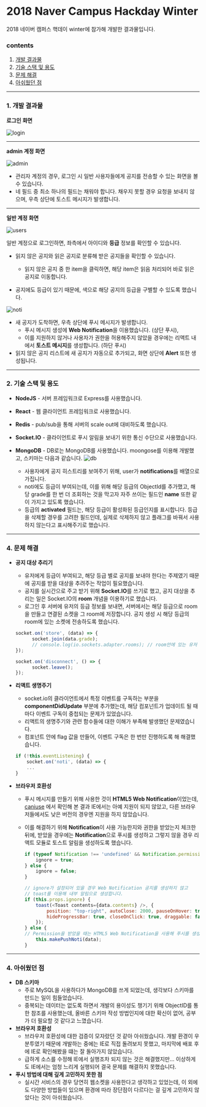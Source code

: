 # 2018 Naver Campus Hackday Winter

2018 네이버 캠퍼스 핵데이 winter에 참가해 개발한 결과물입니다.

### contents

1. [개발 결과물](#1-개발-결과물)
2. [기술 스택 및 용도](#2-기술-스택-및-용도)
3. [문제 해결](#3-문제-해결)
4. [아쉬웠던 점](#4-아쉬웠던-점)

____

### 1. 개발 결과물

**로그인 화면**

![login](https://github.com/3457soso/project-webpush/blob/master/images/login.png?raw=true)

___

**admin 계정 화면**

![admin](https://github.com/3457soso/project-webpush/blob/master/images/admin.png?raw=true)

- 관리자 계정의 경우, 로그인 시 일반 사용자들에게 공지를 전송할 수 있는 화면을 볼 수 있습니다.
- 네 필드 중 최소 하나의 필드는 채워야 합니다. 채우지 못할 경우 요청을 보내지 않으며, 우측 상단에 토스트 메시지가 발생합니다.

___

**일반 계정 화면**

![users](https://github.com/3457soso/project-webpush/blob/master/images/users.png?raw=)

일반 계정으로 로그인하면, 좌측에서 아이디와 **등급** 정보를 확인할 수 있습니다.

- 읽지 않은 공지와 읽은 공지로 분류해 받은 공지들을 확인할 수 있습니다.

  - 읽지 않은 공지 중 한 item을 클릭하면, 해당 item은 읽음 처리되어 바로 읽은 공지로 이동합니다.

- 공지에도 등급이 있기 때문에, 색으로 해당 공지의 등급을 구별할 수 있도록 했습니다.

  

![noti](https://github.com/3457soso/project-webpush/blob/master/images/noti.png?raw=true)

- 새 공지가 도착하면, 우측 상단에 푸시 메시지가 발생합니다.
  - 푸시 메시지 생성에 **Web Notification**을 이용했습니다. (상단 푸시), 
  - 이를 지원하지 않거나 사용자가 권한을 허용해주지 않았을 경우에는 리액트 내에서 **토스트 메시지**를 생성합니다. (하단 푸시)
- 읽지 않은 공지 리스트에 새 공지가 자동으로 추가되고, 화면 상단에 **Alert** 또한 생성됩니다.

___

### 2. 기술 스택 및 용도

- **NodeJS** - 서버 프레임워크로 Express를 사용했습니다.
- **React** - 웹 클라이언트 프레임워크로 사용했습니다.
- **Redis** - pub/sub을 통해 서버의 scale out에 대비하도록 했습니다.
- **Socket.IO** - 클라이언트로 푸시 알림을 보내기 위한 통신 수단으로 사용했습니다.
- **MongoDB** - DB로는 MongoDB를 사용했습니다. moongose를 이용해 개발했고, 스키마는 다음과 같습니다.
  ![db](https://github.com/3457soso/project-webpush/blob/master/images/db.png?raw=true)

  - 사용자에게 공지 히스트리를 보여주기 위해, user가 **notifications**를 배열으로 가집니다.
  - noti에도 등급이 부여되는데, 이를 위해 해당 등급의 ObjectId를 추가했고, 해당 grade를 한 번 더 조회하는 것을 막고자 자주 쓰이는 필드인 **name** 또한 같이 가지고 있도록 했습니다.
  - 등급의 **activated** 필드는, 해당 등급이 활성화된 등급인지를 표시합니다. 등급을 삭제할 경우를 고려한 필드인데, 실제로 삭제하지 않고 플래그를 바꿔서 사용하지 않는다고 표시해주기로 했습니다.

  

___

### 4. 문제 해결

- **공지 대상 추리기**

  - 유저에게 등급이 부여되고, 해당 등급 별로 공지를 보내야 한다는 주제였기 때문에 공지를 받을 대상을 추려주는 작업이 필요했습니다.
  - 공지를 실시간으로 주고 받기 위해 **Socket.IO**를 쓰기로 했고, 공지 대상을 추리는 일은 Socket.IO의 **room** 개념을 이용하기로 했습니다.
  - 로그인 후 서버에 유저의 등급 정보를 보내면, 서버에서는 해당 등급으로 room을 만들고 연결된 소켓을 그 room에 저장합니다. 공지 생성 시 해당 등급의 room에 있는 소켓에 전송하도록 했습니다.

  ```javascript
  socket.on('store', (data) => {
        socket.join(data.grade);
        // console.log(io.sockets.adapter.rooms); // room안에 있는 유저 리스트 확인하기
  });
  
  socket.on('disconnect', () => {
        socket.leave();
  }); 
  ```

  

- **리액트 생명주기**

  - socket.io의 클라이언트에서 특정 이벤트를 구독하는 부분을 **componentDidUpdate** 부분에 추가했는데, 해당 컴포넌트가 업데이트 될 때마다 이벤트 구독이 중첩되는 문제가 있었습니다.
  - 리액트의 생명주기와 관련 함수들에 대한 이해가 부족해 발생했던 문제였습니다.
  - 컴포넌트 안에 flag 값을 만들어, 이벤트 구독은 한 번만 진행하도록 해 해결했습니다.

  ```javascript
  if (!this.eventListening) {
      socket.on('noti', (data) => {        
      ...
  }
  ```

  

- **브라우저 호환성**

  - 푸시 메시지를 만들기 위해 사용한 것이 **HTML5 Web Notification**이었는데, [caniuse](https://caniuse.com/#search=web%20notification) 에서 확인해 본 결과 IE에서는 아예 지원이 되지 않았고, 다른 브라우저들에서도 낮은 버전의 경우엔 지원을 하지 않았습니다.

  - 이를 해결하기 위해 **Notification**이 사용 가능한지와 권한을 받았는지 체크한 뒤에, 받았을 경우에는 **Notification**으로 푸시를 생성하고 그렇지 않을 경우 리액트 모듈로 토스트 알림을 생성하도록 했습니다.

    ```javascript
    if (typeof Notification !== 'undefined' && Notification.permission === 'granted') {
        ignore = true;
    } else {
        ignore = false;
    }
    
    // ignore가 설정되어 있을 경우 Web Notification 공지를 생성하지 않고
    // toast를 이용해 내부 알림으로 생성합니다.
    if (this.props.ignore) {
        toast(<Toast contents={data.contents} />, {
            position: "top-right", autoClose: 2000, pauseOnHover: true,
            hideProgressBar: true, closeOnClick: true, draggable: false
        });
    } else {
    // Permission을 받았을 때는 HTML5 Web Notification을 사용해 푸시를 생성합니다.
        this.makePushNoti(data);
    }
    ```

___

### 4. 아쉬웠던 점

- **DB 스키마**
  - 주로 MySQL을 사용하다가 MongoDB를 쓰게 되었는데, 생각보다 스키마를 만드는 일이 힘들었습니다. 
  - 중복되는 데이터는 없도록 하면서 개발의 용이성도 챙기기 위해 ObjectID를 통한 참조를 사용했는데, 올바른 스키마 작성 방법인지에 대한 확신이 없어, 공부가 더 필요할 것 같다고 느꼈습니다.
- **브라우저 호환성**
  - 브라우저 호환성에 대한 검증이 모자랐던 것 같아 아쉬웠습니다. 개발 환경이 우분투였기 때문에 개발하는 중에는 IE로 직접 돌려보지 못했고, 마지막에 배포 후에 IE로 확인해봤을 떄는 잘 돌아가지 않았습니다.
  - 급하게 소스를 수정해 IE에서 실행조차 되지 않는 것은 해결했지만... 이상하게도 IE에서는 엄청 느리게 실행되어 결국 문제를 해결하지 못했습니다.
- **푸시 방법에 대해 깊게 고민하지 못한 점**
  - 실시간 서비스의 경우 당연히 웹소켓을 사용한다고 생각하고 있었는데, 이 외에도 다양한 방법들이 있으며 환경에 따라 장단점이 다르다는 걸 깊게 고민하지 않았다는 것이 아쉬웠습니다.